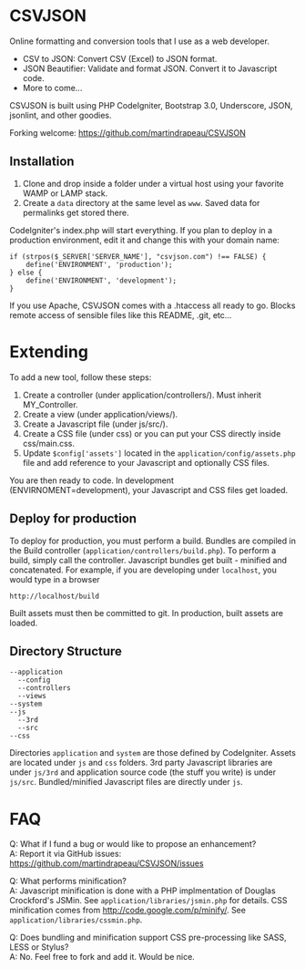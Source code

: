 CSVJSON
=======

Online formatting and conversion tools that I use as a web developer.
- CSV to JSON: Convert CSV (Excel) to JSON format.
- JSON Beautifier: Validate and format JSON. Convert it to Javascript code.
- More to come...

CSVJSON is built using PHP CodeIgniter, Bootstrap 3.0, Underscore, JSON, jsonlint, and other goodies.

Forking welcome: https://github.com/martindrapeau/CSVJSON


Installation
------------

1.  Clone and drop inside a folder under a virtual host using your favorite WAMP or LAMP stack.
2.  Create a `data` directory at the same level as `www`. Saved data for permalinks get stored there.

CodeIgniter's index.php will start everything. If you plan to deploy in a production environment, edit it and change this with your domain name:
```
if (strpos($_SERVER['SERVER_NAME'], "csvjson.com") !== FALSE) {
	define('ENVIRONMENT', 'production');
} else {
	define('ENVIRONMENT', 'development');
}
```

If you use Apache, CSVJSON comes with a .htaccess all ready to go. Blocks remote access of sensible files like this README, .git, etc...


Extending
=========

To add a new tool, follow these steps:
1.  Create a controller (under application/controllers/). Must inherit MY_Controller.
2.  Create a view (under application/views/).
3.  Create a Javascript file (under js/src/).
4.  Create a CSS file (under css) or you can put your CSS directly inside css/main.css.
5.  Update `$config['assets']` located in the `application/config/assets.php` file and add reference to your Javascript and optionally CSS files.

You are then ready to code. In development (ENVIRNOMENT=development), your Javascript and CSS files get loaded.


Deploy for production
---------------------

To deploy for production, you must perform a build. Bundles are compiled in the Build controller (`application/controllers/build.php`). To perform a build, simply call the controller. Javascript bundles get built - minified and concatenated. For example, if you are developing under `localhost`, you would type in a browser
```
http://localhost/build
```
Built assets must then be committed to git. In production, built assets are loaded.


Directory Structure
-------------------
```
--application
  --config
  --controllers
  --views
--system
--js
  --3rd
  --src
--css
```
Directories `application` and `system` are those defined by CodeIgniter. Assets are located under `js` and `css` folders. 3rd party Javascript libraries are under `js/3rd` and application source code (the stuff you write) is under `js/src`. Bundled/minified Javascript files are directly under `js`.


FAQ
===

Q: What if I fund a bug or would like to propose an enhancement? <br/>
A: Report it via GitHub issues: https://github.com/martindrapeau/CSVJSON/issues

Q: What performs minification? <br/>
A: Javascript minification is done with a PHP implmentation of Douglas Crockford's JSMin. See `application/libraries/jsmin.php` for details. CSS minification comes from http://code.google.com/p/minify/. See `application/libraries/cssmin.php`.

Q: Does bundling and minification support CSS pre-processing like SASS, LESS or Stylus? <br/>
A: No. Feel free to fork and add it. Would be nice.

